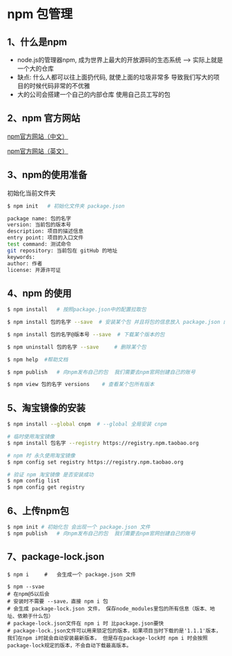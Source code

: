 # npm 包管理

## 1、什么是npm

+ node.js的管理器npm, 成为世界上最大的开放源码的生态系统 —> 实际上就是一个大的仓库
+ 缺点: 什么人都可以往上面扔代码, 就使上面的垃圾非常多 导致我们写大的项目的时候代码非常的不优雅
+ 大的公司会搭建一个自己的内部仓库 使用自己员工写的包



## 2、npm 官方网站

[npm官方网站（中文）](https://www.npmjs.com.cn/)

[npm官方网站（英文）](https://www.npmjs.com/)



## 3、npm的使用准备

初始化当前文件夹

```bash
$ npm init   # 初始化文件夹 package.json

package name: 包的名字
version: 当前包的版本号
description: 项目的描述信息
entry point: 项目的入口文件
test command: 测试命令
git repository: 当前包在 gitHub 的地址
keywords: 
author: 作者
license: 开源许可证
```



## 4、npm 的使用

```bash
$ npm install 	# 按照package.json中的配置拉取包

$ npm install 包的名字 --save  # 安装某个包 并且将包的信息放入 package.json 的 devDependencies 中

$ npm install 包的名字@版本号 --save  # 下载某个版本的包

$ npm uninstall 包的名字 --save  	# 删除某个包

$ npm help 	#帮助文档

$ npm publish   # 向npm发布自己的包  我们需要去npm官网创建自己的账号

$ npm view 包的名字 versions	# 查看某个包所有版本
```



## 5、淘宝镜像的安装

```bash
$ npm install --global cnpm  # --global 全局安装 cnpm

# 临时使用淘宝镜像
$ npm install 包名字 --registry https://registry.npm.taobao.org

# npm 时 永久使用淘宝镜像
$ npm config set registry https://registry.npm.taobao.org

# 验证 npm 淘宝镜像 是否安装成功
$ npm config list
$ npm config get registry  

```



## 6、上传npm包

```bash
$ npm init # 初始化包 会出现一个 package.json 文件 
$ npm publish   # 向npm发布自己的包  我们需要去npm官网创建自己的账号
```



## 7、package-lock.json

```shell
$ npm i 	#	会生成一个 package.json 文件

$ npm --svae
# 在npm@5以后会
# 安装时不需要 --save，直接 npm i 包
# 会生成 package-lock.json 文件， 保存node_modules里包的所有信息（版本、地址、依赖于什么包）
# package-lock.json文件在 npm i 时 比package.json要快
# package-lock.json文件可以用来锁定包的版本，如果项目当时下载的是'1.1.1'版本，我们在npm i时就会自动安装最新版本， 但是存在package-lock时 npm i 时会按照package-lock规定的版本，不会自动下载最高版本。
```

